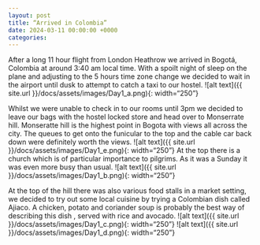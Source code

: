 ```yaml
---
layout: post
title: “Arrived in Colombia”
date: 2024-03-11 00:00:00 +0000
categories:
---
```


After a long 11 hour flight from London Heathrow we arrived in Bogotá, Colombia at around 3:40 am local time. With a spoilt night of sleep on the plane and adjusting to the 5 hours time zone change we decided to wait in the airport until dusk to attempt to catch a taxi to our hostel. 
![alt text]({{ site.url }}/docs/assets/images/Day1_a.png){: width=“250”}

Whilst we were unable to check in to our rooms until 3pm we decided to leave our bags with the hostel locked store and head over to Monserrate hill.  Monseratte hill is the highest point in Bogota with views all across the city. The queues to get onto the funicular to the top and the cable car back down were definitely worth the views. 
![alt text]({{ site.url }}/docs/assets/images/Day1_e.png){: width=“250”}
At the top there is a church which is of particular importance to pilgrims. As it was a Sunday it was even more busy than usual.
![alt text]({{ site.url }}/docs/assets/images/Day1_b.png){: width=“250”}

At the top of the hill there was also various food stalls in a market setting, we decided to try out some local cuisine by trying a Colombian dish called Ajiaco. A chicken, potato and coriander soup is probably the best way of describing this dish , served with rice and avocado. 
![alt text]({{ site.url }}/docs/assets/images/Day1_c.png){: width=“250”}
![alt text]({{ site.url }}/docs/assets/images/Day1_d.png){: width=“250”}